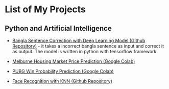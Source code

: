 # List of My Projects

## Python and Artificial Intelligence
  
  
  * [Bangla Sentence Correction with Deep Learning Model (Github Repository)](https://github.com/mrscp/bangla-sentence-correction) - it takes a incorrect bangla sentence as input and correct it as output. The model is written in python with tensorflow framework
  
  
  * [Melburne Housing Market Price Prediction (Google Colab)](https://colab.research.google.com/drive/1E1Bk_IgkwlQ90g5FXoEgcsdE9M4h6NcA)
  
  
  * [PUBG Win Probability Prediction (Google Colab)](https://colab.research.google.com/drive/1VLsjEHMXXCvJOT_Q8geTfK7ogTf0N2tf)
  
  
  * [Face Recognition with KNN (Github Repository)](https://github.com/mrscp/FaceRecognitionStream)
  
  
  
